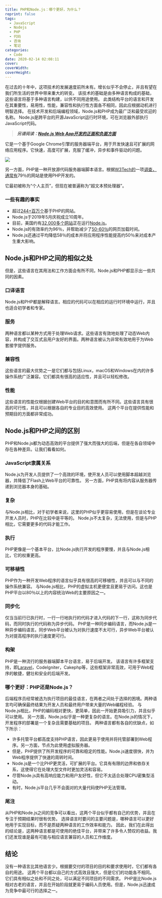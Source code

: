 ```yaml
---
title: PHP和Node.js：哪个更好，为什么？
reprint: false
tags:
  - JavaScript
  - Nodejs
  - PHP
  - 代码
  - 咨询
  - 笔记
categories:
  - Code
date: 2020-02-14 02:08:11
cover:
coverWidth:
coverHeight:
---
```


在过去的十年中，这项技术的发展速度前所未有。增长似乎不会停止，并且有望在我们所生活的世界中带来重大的转变。 该技术的基础是由多种语言构成的基础，这些语言将基于多种语言构建，以供不同用途使用。 此类结构平台的语言和开发在其重要性，易用性，性能，兼容性和执行性方面各不相同，因此应根据动机进行明智选择。 在技​​术开发和后端编程领域，Node.js和PHP成为最广泛和最受欢迎的名称。 Node.js是跨平台的开源JavaScript运行时环境，可在浏览器外部执行JavaScript代码。

> **_另请阅读：[Node.js Web App开发的正面和负面方面](https://www.mindinventory.com/blog/pros-and-cons-of-node-js-web-app-development/)_**

它是一个基于Google Chrome引擎的服务器端平台，用于开发快速且可扩展的网络应用程序。它快速，高度可扩展，克服了缓冲，异步和事件驱动的问题。

![](https://i.loli.net/2020/02/14/LoUm4scRgpYZGbi.png)

另一方面，PHP是一种开放源代码服务器端脚本语言。根据[W3Tech的](https://w3techs.com/technologies/comparison/pl-js,pl-PHP)一项[调查，通常有](https://w3techs.com/technologies/comparison/pl-js,pl-PHP)79％的网站是使用PHP开发的。

它最初被称为“个人主页”，但现在被普遍称为“超文本预处理器”。

### 一些有趣的事实

- 超过[244+百万个](https://www.geeksforgeeks.org/interesting-facts-about-php/)基于PHP的网站。
- Node.js于2019年5月庆祝成立10周年。
- 目前，美国约有[32,000多个网站](https://www.similartech.com/technologies/nodejs)正在运行[Node.js](https://www.similartech.com/technologies/nodejs)。
- Node.js的有效率约为96％，并帮助减少了[50-60％](https://hostingtribunal.com/blog/node-js-stats/)的网页加载时间。
- Node.js还通过平均降低58％的成本并将应用程序性能提高约50％来对成本产生重大影响。

## Node.js和PHP之间的相似之处

但是，这些语言在其用法和工作方面会有所不同，Node.js和PHP都显示出一些共同的因素。

### 口译语言

Node.js和PHP都是解释语言。相应的代码可以在相应的运行时环境中运行，并且也适合初学者和专家。

### 服务

两种语言都以某种方式用于处理Web请求。这些语言有效地处理了动态Web内容，并构成了交互式且用户友好的界面。两种语言被认为非常有效地用于为Web套接字提供服务。

### 兼容性

这些语言的最大优势之一是它们都与包括Linux，macOS和Windows在内的许多操作系统广泛兼容。它们都具有很高的适应性，并且可以轻松修改。

### 性能

这些语言的性能仅根据创建Web平台的目的和意图而有所不同。这些语言具有很高的可行性，并且可以根据各自的专业目的高效使用。 这两个平台在提供性能和预期目的方面都非常成功。

## Node.js和PHP之间的区别

PHP和Node.js都为动态高效的平台提供了强大而强大的后端，但是在各自领域中存在各种差异。让我们看看如何。

### JavaScript隶属关系

Node.js为开发人员提供了一个高效的环境，使开发人员可以使用脚本超越浏览器，并降低了Flash上​​Web平台的可靠性。 另一方面，PHP具有将内容从服务器传递到浏览器本身的基础。

### 复杂

与Node.js相比，对于初学者来说，这里的PHP似乎更容易使用，但是在谈论专业开发人员时，PHP在比较中是平等的。 Node.js不太复杂，无法使用，但是与PHP相比，它需要更多的代码才能工作。

### 执行

PHP更像是一个基本平台，比Node.js执行开发的程序要慢，并且与Node.js相比，它的权重更高。

### 可移植性

PHP作为一种开发Web程序的语言似乎具有很高的可移植性，并且可以与不同的操作系统兼容。 与Node.js相比，PHP的虚拟主机更便宜且更易于访问。这也是PHP平台以80％以上的内容统治Web的主要原因之一。

### 同步化

仅当当前行已执行时，一行一行地执行的代码才进入代码的下一行，这称为同步代码，而同时执行的代码称为异步代码。 PHP是一种同步编码语言，而Node.js是一种异步编码语言。同步Web平台被认为对执行速度不太可行，异步Web平台被认为对提高程序的执行速度更可行。

### 构架

PHP是一种流行的服务器端脚本平台语言，易于后端开发。 该语言有许多框架支持，即[Laravel](https://www.mindinventory.com/blog/laravel-the-best-php-framework-for-web-development/)，Codelgniter，Cakephp等，这些框架非常高效，可用于Web程序的敏捷，健壮和安全的后端开发。

### 哪个更好：PHP还是Node.js？

后端程序员经常被选为执行项目的最佳语言，在两者之间处于选择的困境。两种语言均可确保最终结果为开发人员和最终用户带来大量的Web编程经验。 与Node.js相比，PHP的编码相对更快，更简单，因此一开始更具吸引力，并且似乎可以使用。 另一方面，Node.js似乎是一种更复杂的语言。在Node.js的情况下，开发程序的部署是一个复杂且需要基础的项目。 两种语言都有各自的优缺点，如下所示：

- 许多托管平台都高度支持PHP语言，因此更易于使用并将托管部署到Web程序。另一方面，节点为此使用虚拟服务器。
- 但是，PHP提供了所开发程序的可靠和稳定的性能。Node.js速度很快，并为Web程序提供了快速的周转时间。
- Node.js是一个比PHP更灵活，可扩展的平台。它具有有限的边界和依存关系，这使得它在处理大型文件时更加灵活和容易。
- 尽管Node.js具有高响应能力和用户友好性，但它不太适合处理CPU密集型活动。
- 有时，Node.js平台几乎不会面对的大量代码使PHP无法管理。

### 尾注

从PHP和Node.js之间的竞争可以看出，这两个平台似乎都有自己的优势，并且在专注于预期结果时很有优势。 选择语言时要问的主要问题是，哪种语言可以更好地用于实现目标，而不是质疑两种语言的工作效率和能力。 因此，我们在此得出的结论是，这两种语言都是可使用的绝佳平台，并带来了许多令人赞叹的收益。我们还发现谁是最有可能与相应语言兼容的人员和工作维度。

## 结论

没有一种语言比其他语言少。根据要交付的项目的目的和要求使用时，它们都有各自的用途。 这两个平台都以自己的方式高效且强大，但是它们的功能各不相同。它们具有相似之处和不同之处，可以满足不同项目的不同需求。 PHP是比Node.js相对古老的语言，并且在开始阶段就更易于编码人员使用。但是，Node.js迅速成为竞争中最可行的选择之一。
